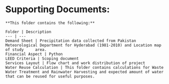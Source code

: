 # Supporting Documents:	
	
	**This folder contains the following:**
	
	Folder | Description
	--- | ---
	Demand Sheet | Precipitation data collected from Pakistan Meteorological Department for Hyderabad (1981-2010) and Location map of study 	area.
	Financial Aspect | Python
	LEED Criteria | Scoping document
	Services Layout | Flow chart and work distribution of project
	Water Reuse Calculation | This folder contains calculations for Waste Water Treatment and Rainwater Harvesting and expected amount of water that can be reused for useful purposes.  
